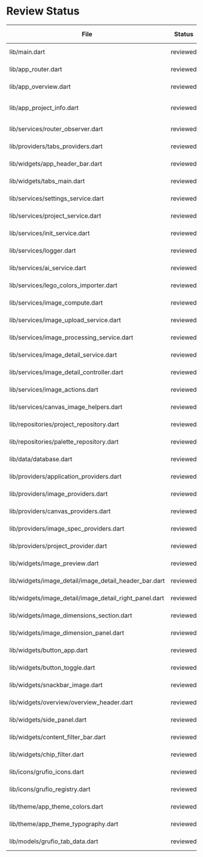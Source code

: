 # Review Status

| File | Status | Last reviewed | Notes |
| --- | --- | --- | --- |
| lib/main.dart | reviewed | 2025-10-28 | Entry point, router boot |
| lib/app_router.dart | reviewed | 2025-10-28 | ShellRoute + tabs/nav sync |
| lib/app_overview.dart | reviewed | 2025-10-28 | Overview page, gallery, filters |
| lib/app_project_info.dart | reviewed | 2025-10-28 | Project shell, side menu/panel |
| lib/services/router_observer.dart | reviewed | 2025-10-28 | Tabs sync on navigation |
| lib/providers/tabs_providers.dart | reviewed | 2025-10-28 | Tabs state + service |
| lib/widgets/app_header_bar.dart | reviewed | 2025-10-28 | Header tabs UI |
| lib/widgets/tabs_main.dart | reviewed | 2025-10-28 | Tab widgets |
| lib/services/settings_service.dart | reviewed | 2025-10-28 | Settings cache + DB |
| lib/services/project_service.dart | reviewed | 2025-10-28 | Project ops wrapper |
| lib/services/init_service.dart | reviewed | 2025-10-28 | One-time init tasks |
| lib/services/logger.dart | reviewed | 2025-10-28 | Logging helper |
| lib/services/ai_service.dart | reviewed | 2025-10-28 | Gemini import wrapper |
| lib/services/lego_colors_importer.dart | reviewed | 2025-10-28 | CSV import |
| lib/services/image_compute.dart | reviewed | 2025-10-28 | Isolate helpers |
| lib/services/image_upload_service.dart | reviewed | 2025-10-28 | Insert + decode |
| lib/services/image_processing_service.dart | reviewed | 2025-10-28 | Python/OpenCV ops |
| lib/services/image_detail_service.dart | reviewed | 2025-10-28 | Unit/resize orchestration |
| lib/services/image_detail_controller.dart | reviewed | 2025-10-28 | Controller for detail |
| lib/services/image_actions.dart | reviewed | 2025-10-28 | High-level action |
| lib/services/canvas_image_helpers.dart | reviewed | 2025-10-28 | Preview size helpers |
| lib/repositories/project_repository.dart | reviewed | 2025-10-28 | CRUD + streams |
| lib/repositories/palette_repository.dart | reviewed | 2025-10-28 | Palettes + joins |
| lib/data/database.dart | reviewed | 2025-10-28 | Schema + migrations |
| lib/providers/application_providers.dart | reviewed | 2025-10-28 | Core graph + UI state |
| lib/providers/image_providers.dart | reviewed | 2025-10-28 | Image bytes/dpi/phys |
| lib/providers/canvas_providers.dart | reviewed | 2025-10-28 | Canvas preview state |
| lib/providers/image_spec_providers.dart | reviewed | 2025-10-28 | Unit defaults |
| lib/providers/project_provider.dart | reviewed | 2025-10-28 | Project streams + logic |
| lib/widgets/image_preview.dart | reviewed | 2025-10-28 | Artboard + zoom snackbar |
| lib/widgets/image_detail/image_detail_header_bar.dart | reviewed | 2025-10-28 | Detail filters |
| lib/widgets/image_detail/image_detail_right_panel.dart | reviewed | 2025-10-28 | Right panel + dims |
| lib/widgets/image_dimensions_section.dart | reviewed | 2025-10-28 | Dimensions binder |
| lib/widgets/image_dimension_panel.dart | reviewed | 2025-10-28 | Dimension UI panel |
| lib/widgets/button_app.dart | reviewed | 2025-10-28 | Buttons |
| lib/widgets/button_toggle.dart | reviewed | 2025-10-28 | Link toggle |
| lib/widgets/snackbar_image.dart | reviewed | 2025-10-28 | Zoom controls |
| lib/widgets/overview/overview_header.dart | reviewed | 2025-10-28 | Header adapter |
| lib/widgets/side_panel.dart | reviewed | 2025-10-28 | Resizable panel |
| lib/widgets/content_filter_bar.dart | reviewed | 2025-10-28 | Filter bar |
| lib/widgets/chip_filter.dart | reviewed | 2025-10-28 | Chip |
| lib/icons/grufio_icons.dart | reviewed | 2025-10-28 | Generated icon constants |
| lib/icons/grufio_registry.dart | reviewed | 2025-10-28 | Icon id registry |
| lib/theme/app_theme_colors.dart | reviewed | 2025-10-28 | Color palette constants |
| lib/theme/app_theme_typography.dart | reviewed | 2025-10-28 | Text styles |
| lib/models/grufio_tab_data.dart | reviewed | 2025-10-28 | Tab data model |
